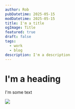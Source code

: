 ```yaml
---
author: Rob
pubDatetime: 2025-05-15
modDatetime: 2025-05-15
title: I'm a title
ogImage: Title
featured: true
draft: false
tags:
  - work
  - blog
description: I'm a description
---
```

# I'm a heading

I'm some text

![](/home-hero-main-1%20(1).webp)